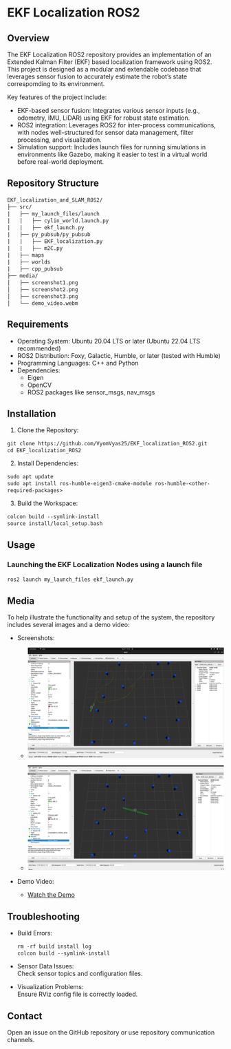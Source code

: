 # EKF Localization ROS2

## Overview
The EKF Localization ROS2 repository provides an implementation of an Extended Kalman Filter (EKF) based localization framework using ROS2. This project is designed as a modular and extendable codebase that leverages sensor fusion to accurately estimate the robot’s state correspomding to its environment.

Key features of the project include:
- EKF-based sensor fusion: Integrates various sensor inputs (e.g., odometry, IMU, LiDAR) using EKF for robust state estimation.
- ROS2 integration: Leverages ROS2 for inter-process communications, with nodes well-structured for sensor data management, filter processing, and visualization.
- Simulation support: Includes launch files for running simulations in environments like Gazebo, making it easier to test in a virtual world before real-world deployment.

## Repository Structure
```
EKF_localization_and_SLAM_ROS2/
├── src/
|   ├── my_launch_files/launch
|   |   ├── cylin_world.launch.py
|   |   ├── ekf_launch.py
|   ├── py_pubsub/py_pubsub
|   |   ├── EKF_localization.py
|   |   ├── m2C.py
|   ├── maps
|   ├── worlds
|   ├── cpp_pubsub
├── media/
│   ├── screenshot1.png
│   ├── screenshot2.png
│   ├── screenshot3.png
│   └── demo_video.webm

```

## Requirements
- Operating System: Ubuntu 20.04 LTS or later (Ubuntu 22.04 LTS recommended)
- ROS2 Distribution: Foxy, Galactic, Humble, or later (tested with Humble)
- Programming Languages: C++ and Python
- Dependencies:
  - Eigen
  - OpenCV
  - ROS2 packages like sensor_msgs, nav_msgs

## Installation

1. Clone the Repository:
```
git clone https://github.com/VyomVyas25/EKF_localization_ROS2.git
cd EKF_localization_ROS2
```

2. Install Dependencies:
```
sudo apt update
sudo apt install ros-humble-eigen3-cmake-module ros-humble-<other-required-packages>
```

3. Build the Workspace:
```
colcon build --symlink-install
source install/local_setup.bash
```

## Usage

### Launching the EKF Localization Nodes using a launch file
```
ros2 launch my_launch_files ekf_launch.py
```
## Media

To help illustrate the functionality and setup of the system, the repository includes several images and a demo video:

- Screenshots:  
  - ![Original path and filtered path](media/screenshot1.png)

  - ![Error Ellipse Generation](media/screenshot2.png)  

- Demo Video:  
  - [Watch the Demo](media/demo_video.webm)

## Troubleshooting

- Build Errors:  
  ```
  rm -rf build install log
  colcon build --symlink-install
  ```

- Sensor Data Issues:  
  Check sensor topics and configuration files.

- Visualization Problems:  
  Ensure RViz config file is correctly loaded.


## Contact

Open an issue on the GitHub repository or use repository communication channels.
